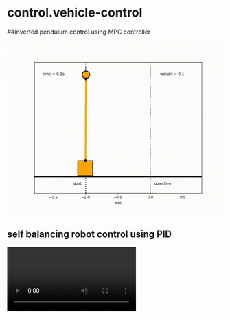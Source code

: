 # control.vehicle-control

##inverted pendulum control using MPC controller 

![](variable_mass_inv_pendulum_MPC.gif)

## self balancing robot control using PID

![](without_control_system.mp4)

